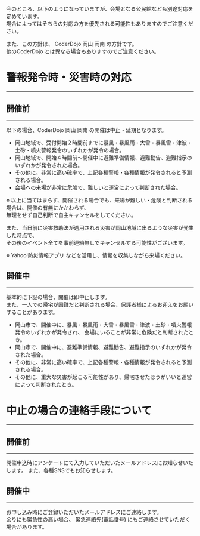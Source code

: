 <!--
[title: 各種警報発令時・災害時 の対応について ]
[desc: CoderDojo 岡山 岡南 の 各種警報発令時・災害時 の対応についてまとめてあります。]
 -->

今のところ、以下のようになっていますが、会場となる公民館なども別途対応を定めています。  
場合によってはそちらの対応の方を優先される可能性もありますのでご注意ください。

また、この方針は、 CoderDojo 岡山 岡南 の方針です。  
他のCoderDojo とは異なる場合もありますのでご注意ください。

# 警報発令時・災害時の対応
---

## 開催前
---

以下の場合、CoderDojo 岡山 岡南 の開催は中止・延期となります。

- 岡山地域で、受付開始２時間前までに暴風・暴風雨・大雪・暴風雪・津波・土砂・噴火警報発令のいずれかが発令の場合。
- 岡山地域で、開始４時間前〜開催中に避難準備情報、避難勧告、避難指示のいずれかが発令された場合。
- その他に、非常に高い確率で、上記各種警報・各種情報が発令されると予測される場合。
- 会場への来場が非常に危険で、難しいと運営によって判断された場合。

※ 以上に当てはまらず、開催される場合でも、来場が難しい・危険と判断される場合は、開催の有無にかかわらず、  
無理をせず自己判断で自主キャンセルをしてください。

また、当日前に災害救助法が適用される災害が岡山地域に出るような災害が発生した時点で、  
その後のイベント全てを事前連絡無しでキャンセルする可能性がございます。

※ Yahoo!防災情報アプリ などを活用し、情報を収集しながら来場ください。

## 開催中
---
基本的に下記の場合、開催は即中止します。  
また、一人での帰宅が困難だと判断される場合、保護者様によるお迎えをお願いすることがあります。

- 岡山市で、開催中に、暴風・暴風雨・大雪・暴風雪・津波・土砂・噴火警報発令のいずれかが発令され、
  会場にいることが非常に危険だと判断されたとき。
- 岡山市で、開催中に、避難準備情報、避難勧告、避難指示のいずれかが発令された場合。
- その他に、非常に高い確率で、上記各種警報・各種情報が発令されると予測される場合。
- その他に、重大な災害が起こる可能性があり、帰宅させたほうがいいと運営によって判断されたとき。


# 中止の場合の連絡手段について
---
## 開催前
---
開催申込時にアンケートにて入力していただいたメールアドレスにお知らせいたします。
また、各種SNSでもお知らせします。

## 開催中
---

お申し込み時にご登録いただいたメールアドレスにご連絡します。  
余りにも緊急性の高い場合、 緊急連絡先(電話番号) にもご連絡させていただく場合があります。
